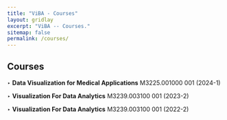 ```yaml
---
title: "ViBA - Courses"
layout: gridlay
excerpt: "ViBA -- Courses."
sitemap: false
permalink: /courses/
---
```


## Courses
  <p>‣ <b>Data Visualization for Medical Applications</b> M3225.001000 001 (2024-1)</p>
  <p>‣ <b>Visualization For Data Analytics</b> M3239.003100 001 (2023-2)</p>
  <p>‣ <b>Visualization For Data Analytics</b> M3239.003100 001 (2022-2)</p>
